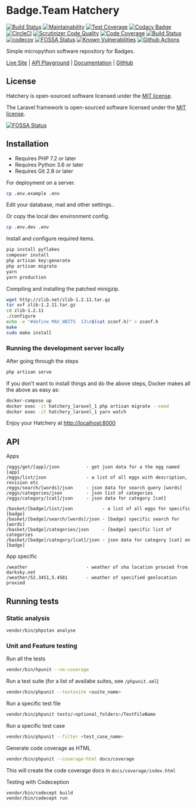 # Badge.Team Hatchery

[![Build Status](https://travis-ci.org/badgeteam/Hatchery.svg)](https://travis-ci.org/badgeteam/Hatchery)
[![Maintainability](https://api.codeclimate.com/v1/badges/05fc2bac5b3669fa1b0c/maintainability)](https://codeclimate.com/github/badgeteam/Hatchery/maintainability)
[![Test Coverage](https://api.codeclimate.com/v1/badges/05fc2bac5b3669fa1b0c/test_coverage)](https://codeclimate.com/github/badgeteam/Hatchery/test_coverage)
[![Codacy Badge](https://api.codacy.com/project/badge/Grade/78402ccc553245f2be2d1def6fdc3c68)](https://www.codacy.com/app/Badgeteam/Hatchery?utm_source=github.com&utm_medium=referral&utm_content=badgeteam/Hatchery&utm_campaign=Badge_Grade)
[![CircleCI](https://circleci.com/gh/badgeteam/Hatchery.svg?style=svg)](https://circleci.com/gh/badgeteam/Hatchery)
[![Scrutinizer Code Quality](https://scrutinizer-ci.com/g/badgeteam/Hatchery/badges/quality-score.png?b=master)](https://scrutinizer-ci.com/g/badgeteam/Hatchery/?branch=master)
[![Code Coverage](https://scrutinizer-ci.com/g/badgeteam/Hatchery/badges/coverage.png?b=master)](https://scrutinizer-ci.com/g/badgeteam/Hatchery/?branch=master)
[![Build Status](https://scrutinizer-ci.com/g/badgeteam/Hatchery/badges/build.png?b=master)](https://scrutinizer-ci.com/g/badgeteam/Hatchery/build-status/master)
[![codecov](https://codecov.io/gh/badgeteam/Hatchery/branch/master/graph/badge.svg)](https://codecov.io/gh/badgeteam/Hatchery)
[![FOSSA Status](https://app.fossa.io/api/projects/git%2Bgithub.com%2Fbadgeteam%2FHatchery.svg?type=shield)](https://app.fossa.io/projects/git%2Bgithub.com%2Fbadgeteam%2FHatchery?ref=badge_shield)
[![Known Vulnerabilities](https://snyk.io/test/github/badgeteam/Hatchery/badge.svg)](https://snyk.io/test/github/badgeteam/Hatchery)
[![Github Actions](https://github.com/badgeteam/Hatchery/workflows/Laravel/badge.svg)](https://github.com/badgeteam/Hatchery/actions)

Simple micropython software repository for Badges.

[Live Site](https://badge.team) | 
[API Playground](https://badge.team/api) |
[Documentation](https://docs.badge.team/hatchery/) |
[GitHub](https://github.com/badgeteam/)

## License

Hatchery is open-sourced software licensed under the [MIT license](http://opensource.org/licenses/MIT).

The Laravel framework is open-sourced software licensed under the [MIT license](http://opensource.org/licenses/MIT).

[![FOSSA Status](https://app.fossa.io/api/projects/git%2Bgithub.com%2Fbadgeteam%2FHatchery.svg?type=large)](https://app.fossa.io/projects/git%2Bgithub.com%2Fbadgeteam%2FHatchery?ref=badge_large)

## Installation

  * Requires PHP 7.2 or later
  * Requires Python 3.6 or later
  * Requires Git 2.8 or later

For deployment on a server.

```bash
cp .env.example .env
```

Edit your database, mail and other settings..

Or copy the local dev environment config.

```bash
cp .env.dev .env
```

Install and configure required items.

```bash
pip install pyflakes
composer install
php artisan key:generate
php artisan migrate
yarn
yarn production
```

Compiling and installing the patched minigzip.

```bash
wget http://zlib.net/zlib-1.2.11.tar.gz
tar xvf zlib-1.2.11.tar.gz
cd zlib-1.2.11
./configure
echo -e "#define MAX_WBITS  13\n$(cat zconf.h)" > zconf.h
make
sudo make install
```

### Running the development server locally

After going through the steps

```bash
php artisan serve
```

If you don't want to install things and do the above steps, Docker makes all the above as easy as:

```bash
docker-compose up
docker exec -it hatchery_laravel_1 php artisan migrate --seed
docker exec -it hatchery_laravel_1 yarn watch
```

Enjoy your Hatchery at [http://localhost:8000](http://localhost:8000)

## API

Apps

```uri
/eggs/get/[app]/json          - get json data for a the egg named [app]
/eggs/list/json               - a list of all eggs with description, revision etc
/eggs/search/[words]/json     - json data for search query [words]
/eggs/categories/json         - json list of categories
/eggs/category/[cat]/json     - json data for category [cat]

/basket/[badge]/list/json           - a list of all eggs for specific [badge]
/basket/[badge]/search/[words]/json - [badge] specific search for [words]
/basket/[badge]/categories/json     - [badge] specific list of categories
/basket/[badge]/category/[cat]/json - json data for category [cat] on [badge]
```

App specific

```uri
/weather                      - weather of sha location proxied from darksky.net
/weather/52.3451,5.4581       - weather of specified geolocation proxied
```

## Running tests

### Static analysis

```bash
vendor/bin/phpstan analyse
```

### Unit and Feature testing
Run all the tests

```bash
vendor/bin/hpunit --no-coverage
```

Run a test suite (for a list of availabe suites, see `/phpunit.xml`)

```bash
vendor/bin/phpunit --testsuite <suite_name>
```

Run a specific test file

```bash
vendor/bin/phpunit tests/<optional_folders>/TestFileName
```

Run a specific test case

```bash
vendor/bin/phpunit --filter <test_case_name>
```

Generate code coverage as HTML

```bash
vendor/bin/phpunit --coverage-html docs/coverage
```

This will create the code coverage docs in `docs/coverage/index.html`

Testing with Codeception

```bash
vendor/bin/codecept build
vendor/bin/codecept run
```
